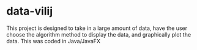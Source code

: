 # data-vilij
This project is designed to take in a large amount of data, have the user choose the algorithm method to display the data, and graphically plot the data. This was coded in Java/JavaFX

